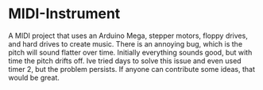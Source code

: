 # MIDI-Instrument
A MIDI project that uses an Arduino Mega, stepper motors, floppy drives, and hard drives to create music. There is an annoying bug, which is the pitch will sound flatter over time. Initially everything sounds good, but with time the pitch drifts off. Ive tried days to solve this issue and even used timer 2, but the problem persists. If anyone can contribute some ideas, that would be great.
